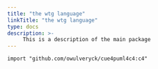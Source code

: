 ```yaml
---
title: "the wtg language"
linkTitle: "the wtg language"
type: docs
description: >-
     This is a description of the main package
---
```


`import "github.com/owulveryck/cue4puml4c4:c4"`
